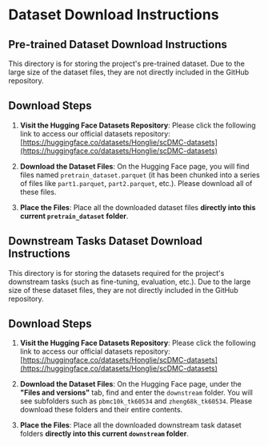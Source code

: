 # Dataset Download Instructions

## Pre-trained Dataset Download Instructions

This directory is for storing the project's pre-trained dataset. Due to the large size of the dataset files, they are not directly included in the GitHub repository.

## Download Steps

1.  **Visit the Hugging Face Datasets Repository**:
    Please click the following link to access our official datasets repository:
    [https://huggingface.co/datasets/Honglie/scDMC-datasets](https://huggingface.co/datasets/Honglie/scDMC-datasets)

2.  **Download the Dataset Files**:
    On the Hugging Face page, you will find files named `pretrain_dataset.parquet` (it has been chunked into a series of files like `part1.parquet`, `part2.parquet`, etc.). Please download all of these files.

3.  **Place the Files**:
    Place all the downloaded dataset files **directly into this current `pretrain_dataset` folder**.

## Downstream Tasks Dataset Download Instructions

This directory is for storing the datasets required for the project's downstream tasks (such as fine-tuning, evaluation, etc.). Due to the large size of these dataset files, they are not directly included in the GitHub repository.

## Download Steps

1.  **Visit the Hugging Face Datasets Repository**:
    Please click the following link to access our official datasets repository:
    [https://huggingface.co/datasets/Honglie/scDMC-datasets](https://huggingface.co/datasets/Honglie/scDMC-datasets)

2.  **Download the Dataset Files**:
    On the Hugging Face page, under the **"Files and versions"** tab, find and enter the `downstream` folder. You will see subfolders such as `pbmc10k_tk60534` and `zheng68k_tk60534`. Please download these folders and their entire contents.

3.  **Place the Files**:
    Place all the downloaded downstream task dataset folders **directly into this current `downstream` folder**.